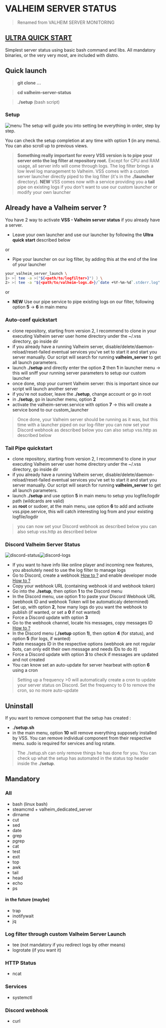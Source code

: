 # VALHEIM SERVER STATUS
> Renamed from VALHEIM SERVER MONITORING

## [ULTRA QUICK START](#tail-pipe-quickstart)

Simplest server status using basic bash command and libs.
All mandatory binaries, or the very very most,  are included with distro.

## Quick launch
>**git clone ...**

>**cd valheim-server-status**

>**./setup** (bash script)

### Setup
![menu](https://github.com/laryakan/valheim-server-status/raw/main/screenshots/vss-menu.JPG?raw=true)
The setup will guide you into setting be everything in order, step by step.

You can check the setup completion at any time with option **1** (in any menu).
You can also scroll up to previous views.

>**Something really important for every VSS version is to pipe your server onto the log filter at repository root.**
>Except for CPU and RAM usage, all server info will come through logs. The log filter brings a low level log management to Valheim.
>VSS comes with a custom server launcher directly piped to the log filter (it's in the **./launcher** directory).
**NEW** VSS comes now with a service providing you a **tail** pipe on existing logs if you don't want to use our custom launcher or modify your own launcher

## Already have a Valheim server ?
You have 2 way to activate **VSS - Valheim server status** if you already have a server.
- Leave your own launcher and use our launcher by following the **Ultra quick start** described below

or
- Pipe your launcher on our log filter, by adding this at the end of the line of your launcher

```bash
your_valheim_server_launch \
1> >( tee -a >("${<path/to/logfilter>}") ) \
2> >( tee -a "${<path/to/valheim-logs.d>}/`date +%Y-%m-%d`.stderr.log" >&2 )
```

or
- **NEW** Use our pipe service to pipe existing logs on our filter, following option **5** -> **6** in main menu

### Auto-conf quickstart
- clone repository, starting from version 2, I recommend to clone in your executing Valheim server user home directory under the ~/.vss directory, go inside dir
- if you already have a running Valheim server, disable/delete/daemon-reload/reset-failed eventual services you've set to start it and start you server manually. Our script will search for running **valheim_server** to get all launch parameters.
- launch **./setup** and directly enter the option **2** then **1** in launcher menu -> this will sniff your running server parameters to setup our custom launcher
- once done, stop your current Valheim server: this is important since our script will launch another server
- if you're not sudoer, leave the **./setup**, change account or go in root
- in **./setup**, go in launcher menu, option **2**
- activate the valheim-server.service with option **7** -> this will create a service bond to our custom_launcher
> Once done, your Valheim server should be running as it was, but this time with a launcher piped on our log-filter
> you can now set your Discord webhook as described below
> you can also setup vss.http as described below

### Tail Pipe quickstart
- clone repository, starting from version 2, I recommend to clone in your executing Valheim server user home directory under the ~/.vss directory, go inside dir
- if you already have a running Valheim server, disable/delete/daemon-reload/reset-failed eventual services you've set to start it and start you server manually. Our script will search for running **valheim_server** to get all launch parameters.
- launch **./setup** and use option **5** in main menu to setup you logfile/logdir path (wildcards are valid)
- as **root** or sudoer, at the main menu, use option **6** to add and activate vss.pipe.service, this will catch interesting log from and your existing logfile/logdir
> you can now set your Discord webhook as described below
> you can also setup vss.http as described below


### Discord Valheim Server Status
![discord-status](https://github.com/laryakan/valheim-server-status/raw/main/screenshots/vss-discord-status.JPG?raw=true)![discord-logs](https://github.com/laryakan/valheim-server-status/raw/main/screenshots/vss-discord-logs.JPG?raw=true)
- If you want to have info like online player and incoming new features, you absolutely need to use the log filter to manage logs
- Go to Discord, create a webhook [How to ?](https://help.dashe.io/en/articles/2521940-how-to-create-a-discord-webhook-url) and enable developer mode [How to ?](https://www.followchain.org/copy-message-id-discord/)
- Copy your webhook URL (containing webhook id and webhook token)
- Go into the **./setup**, then option **1** to the Discord menu
- In the Discord menu, use option **1** to paste your Discord Webhook URL (webhook ID and webhook Token will be automaticaly determined)
- Set up, with option **2**, how many logs do you want the webhook to publish (if wanted, or set a **0** if not wanted)
- Force a Discord update with option **3**
- Go to the webhook channel, locate his messages, copy messages ID [How to ?](https://www.followchain.org/copy-message-id-discord/)
- In the Discord menu (**./setup** option **1**), then option **4** (for status), and option **5** (for logs, if wanted)
- Paste messages ID in the respective options (webhook are not regular bots, can only edit their own message and needs IDs to do it)
- Force a Discord update with option **3** to check if messages are updated and not created
- You can know set an auto-update for server hearbeat with option **6** using a cron
> Setting up a frequency >0 will automatically create a cron to update your server status on Discord. Set the frequency to 0 to remove the cron, so no more auto-update


## Uninstall
If you want to remove component that the setup has created :
- **./setup.sh**
- in the main menu, option **10** will remove everything supposely installed by VSS. You can remove individual component from their respective menu. sudo is required for services and log rotate.
>The ./setup.sh can only remove things he has done for you. You can check up what the setup has automated in the status top header inside the **./setup**.

## Mandatory
### All
- bash (linux bash)
- steamcmd + valheim_dedicated_server
- dirname
- cut
- sed
- date
- grep
- pgrep
- cat
- test
- exit
- top
- awk
- tail
- head
- echo
- ps
#### in the future (maybe)
- trap 
- inotifywait
- jq

### Log filter through custom Valheim Server Launch
- tee (not mandatory if you redirect logs by other means)
- logrotate (if you want it)

### HTTP Status
- ncat

### Services
- systemctl

### Discord webhook
- curl

